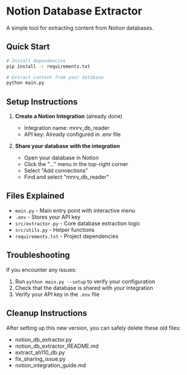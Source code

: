 # Notion Database Extractor

A simple tool for extracting content from Notion databases.

## Quick Start

```bash
# Install dependencies
pip install -r requirements.txt

# Extract content from your database
python main.py
```

## Setup Instructions

1. **Create a Notion Integration** (already done)
   - Integration name: mnrv_db_reader
   - API key: Already configured in .env file

2. **Share your database with the integration**
   - Open your database in Notion
   - Click the "..." menu in the top-right corner
   - Select "Add connections"
   - Find and select "mnrv_db_reader"

## Files Explained

- `main.py` - Main entry point with interactive menu
- `.env` - Stores your API key
- `src/extractor.py` - Core database extraction logic
- `src/utils.py` - Helper functions
- `requirements.txt` - Project dependencies

## Troubleshooting

If you encounter any issues:

1. Run `python main.py --setup` to verify your configuration
2. Check that the database is shared with your integration
3. Verify your API key in the `.env` file

## Cleanup Instructions

After setting up this new version, you can safely delete these old files:
- notion_db_extractor.py
- notion_db_extractor_README.md
- extract_ah110_db.py
- fix_sharing_issue.py
- notion_integration_guide.md
